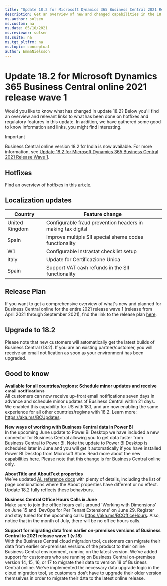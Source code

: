 ```yaml
---
title: "Update 18.2 for Microsoft Dynamics 365 Business Central 2021 Release Wave 1"
description: Get an overview of new and changed capabilities in the 18.2 update of Business Central online, which is part of 2021 release wave 1.
ms.author: solsen
ms.custom: na
ms.date: 05/10/2021
ms.reviewer: solsen
ms.suite: na
ms.tgt_pltfrm: na
ms.topic: conceptual
author: EmmaNielsson
---
```


# Update 18.2 for Microsoft Dynamics 365 Business Central online 2021 release wave 1

Would you like to know what has changed in update 18.2? Below you'll find an overview and relevant links to what has been done on hotfixes and regulatory features in this update. In addition, we have gathered some good to know information and links, you might find interesting.

> [!IMPORTANT]  
> Business Central online version 18.2 for India is now available. For more information, see [Update 18.2 for Microsoft Dynamics 365 Business Central 2021 Release Wave 1](https://support.microsoft.com/help/5004062).

## Hotfixes
Find an overview of hotfixes in this [article](https://support.microsoft.com/help/5004062).


## Localization updates 

| Country| Feature change |
|-------------|--------------|
|United Kingdom | Configurable fraud prevention headers in making tax digital|
|Spain | Improve multiple SII special sheme codes functionality |
|W1 | Configurable Instrastat checklist setup |
|Italy | Update for Certificazione Unica | 
|Spain | Support VAT cash refunds in the SII functionality | 

## Release Plan
If you want to get a comprehensive overview of what's new and planned for Business Central online for the entire 2021 release wave 1 (release from April 2021 through September 2021), find the link to the release plan [here](/dynamics365-release-plan/2021wave1/smb/dynamics365-business-central/planned-features).


## Upgrade to 18.2

Please note that new customers will automatically get the latest builds of Business Central (18.2). If you are an existing partner/customer, you will receive an email notification as soon as your environment has been upgraded.

## Good to know

**Available for all countries/regions: Schedule minor updates and receive email notifications**  
All customers can now receive up-front email notifications seven days in advance and schedule minor updates of Business Central within 21 days. We enabled this capability for US with 18.1, and are now enabling the same experience for all other countries/regions with 18.2. Learn more: https://aka.ms/BCUpdates.

**New ways of working with Business Central data in Power BI**  
In the upcoming June update to Power BI Desktop we have included a new connector for Business Central allowing you to get data faster from Business Central to Power BI. Note the update to Power BI Desktop is scheduled later in June and you will get it automatically if you have installed Power BI Desktop from Microsoft Store. Read more about the new capabilities [here](/dynamics365-release-plan/2021wave1/smb/dynamics365-business-central/enable-power-bi-connector-work-business-central-apis-instead-web-services-only). Please note that this change is for Business Central online only. 

**AboutTitle and AboutText properties**  
We’ve updated [AL reference docs](/dynamics365/business-central/dev-itpro/developer/properties/devenv-abouttitle-property) with plenty of details, including the list of page combinations where the About properties have different or no effect. Update 18.2 fully reflects these behaviours.

**Business Central Office Hours Calls in June**  
Make sure to join the office hours calls around 'Working with Dimensions' on June 15 and 'DevOps for Per Tenant Extensions' on June 29. Register and stay tuned for the upcoming calls: https://aka.ms/BCOfficeHours. Also, notice that in the month of July, there will be no office hours calls. 

**Support for migrating data from earlier on-premises versions of Business Central to 2021 release wave 1 (v.18)**  
With the Business Central cloud migration tool, customers can migrate their data from earlier on-premises versions of the product to their online Business Central environment, running on the latest version. We've added support for customers who are running on Business Central on-premises version 14, 15, 16, or 17 to migrate their data to version 18 of Business Central online. We've implemented the necessary data upgrade logic in the cloud migration tool, so customers don't have to upgrade their older version themselves in order to migrate their data to the latest online release. 